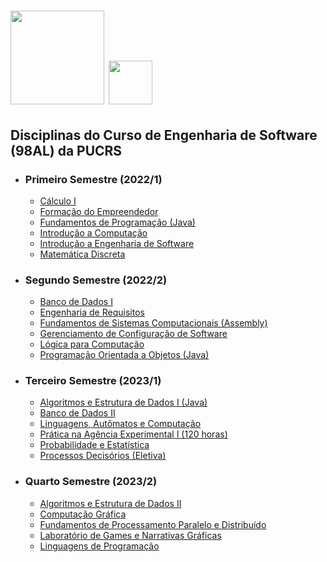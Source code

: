 <h1>
  <img height="150em" src="https://upload.wikimedia.org/wikipedia/commons/thumb/6/6e/Bras%C3%A3o_PUCRS.png/1200px-Bras%C3%A3o_PUCRS.png" alt="" />
  <img height="70em" src="https://comung.org.br/wp-content/uploads/2020/12/PUCRS.png" alt="" />
</h1>

## Disciplinas do Curso de Engenharia de Software (98AL) da PUCRS

-   ### Primeiro Semestre (2022/1)

    -   [Cálculo I](https://github.com/mateuscacabuenaPUCRS/CalculoI)
    -   [Formação do Empreendedor](https://github.com/mateuscacabuenaPUCRS/FormacaoEmpreendedor)
    -   [Fundamentos de Programação (Java)](https://github.com/mateuscacabuenaPUCRS/FundamentosDeProgramacao)
    -   [Introdução a Computação](https://github.com/mateuscacabuenaPUCRS/IntroducaoComputacao)
    -   [Introdução a Engenharia de Software](https://github.com/mateuscacabuenaPUCRS/IntroducaoEngenhariaDeSoftware)
    -   [Matemática Discreta](https://github.com/mateuscacabuenaPUCRS/MatematicaDiscreta)

-   ### Segundo Semestre (2022/2)

    -   [Banco de Dados I](https://github.com/mateuscacabuenaPUCRS/BancoDeDadosI)
    -   [Engenharia de Requisitos](https://github.com/mateuscacabuenaPUCRS/EngenhariaDeRequisitos)
    -   [Fundamentos de Sistemas Computacionais (Assembly)](https://github.com/mateuscacabuenaPUCRS/FundamentosDeSistemasComputacionais)
    -   [Gerenciamento de Configuração de Software](https://github.com/mateuscacabuenaPUCRS/GerenciamentoSoftware)
    -   [Lógica para Computação](https://github.com/mateuscacabuenaPUCRS/LogicaComputacao)
    -   [Programação Orientada a Objetos (Java)](https://github.com/mateuscacabuenaPUCRS/ProgramacaoOrientadaObjetos)

-   ### Terceiro Semestre (2023/1)

    -   [Algoritmos e Estrutura de Dados I (Java)](https://github.com/mateuscacabuenaPUCRS/AlgoritmosEstruturaDeDadosI)
    -   [Banco de Dados II](https://github.com/mateuscacabuenaPUCRS/BancoDeDadosII)
    -   [Linguagens, Autômatos e Computação](https://github.com/mateuscacabuenaPUCRS/LinguagensAutomatosComputacao)
    -   [Prática na Agência Experimental I (120 horas)](https://github.com/mateuscacabuenaPUCRS/AGES-I)
    -   [Probabilidade e Estatística](https://github.com/mateuscacabuenaPUCRS/ProbabilidadeEstatisca)
    -   [Processos Decisórios (Eletiva)](https://github.com/mateuscacabuenaPUCRS/ProcessosDecisorios)

-   ### Quarto Semestre (2023/2)

    -  [Algoritmos e Estrutura de Dados II](https://github.com/mateuscacabuenaPUCRS/AlgoritmosEstruturaDadosII)
    -  [Computação Gráfica](https://github.com/mateuscacabuenaPUCRS/ComputacaoGrafica)
    -  [Fundamentos de Processamento Paralelo e Distribuído](https://github.com/mateuscacabuenaPUCRS/FundamentosProcessamentoParaleloDistribuido)
    -  [Laboratório de Games e Narrativas Gráficas](https://github.com/mateuscacabuenaPUCRS/LabGamesNarrativasGraficas)
    -  [Linguagens de Programação](https://github.com/mateuscacabuenaPUCRS/LinguagensDeProgramacao)
